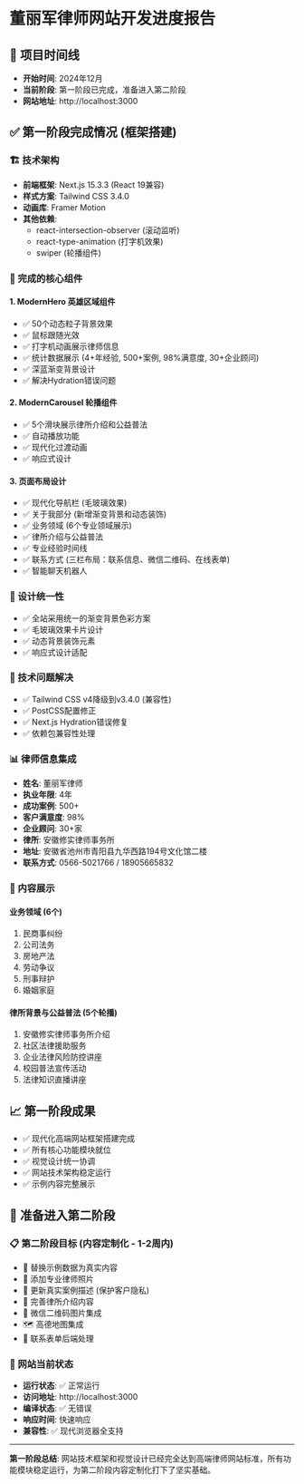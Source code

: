 # 董丽军律师网站开发进度报告

## 📅 项目时间线
- **开始时间**: 2024年12月
- **当前阶段**: 第一阶段已完成，准备进入第二阶段
- **网站地址**: http://localhost:3000

## ✅ 第一阶段完成情况 (框架搭建)

### 🏗️ 技术架构
- **前端框架**: Next.js 15.3.3 (React 19兼容)
- **样式方案**: Tailwind CSS 3.4.0
- **动画库**: Framer Motion
- **其他依赖**: 
  - react-intersection-observer (滚动监听)
  - react-type-animation (打字机效果)
  - swiper (轮播组件)

### 🎨 完成的核心组件

#### 1. ModernHero 英雄区域组件
- ✅ 50个动态粒子背景效果
- ✅ 鼠标跟随光效
- ✅ 打字机动画展示律师信息
- ✅ 统计数据展示 (4+年经验, 500+案例, 98%满意度, 30+企业顾问)
- ✅ 深蓝渐变背景设计
- ✅ 解决Hydration错误问题

#### 2. ModernCarousel 轮播组件
- ✅ 5个滑块展示律所介绍和公益普法
- ✅ 自动播放功能
- ✅ 现代化过渡动画
- ✅ 响应式设计

#### 3. 页面布局设计
- ✅ 现代化导航栏 (毛玻璃效果)
- ✅ 关于我部分 (新增渐变背景和动态装饰)
- ✅ 业务领域 (6个专业领域展示)
- ✅ 律所介绍与公益普法
- ✅ 专业经验时间线
- ✅ 联系方式 (三栏布局：联系信息、微信二维码、在线表单)
- ✅ 智能聊天机器人

### 🎯 设计统一性
- ✅ 全站采用统一的渐变背景色彩方案
- ✅ 毛玻璃效果卡片设计
- ✅ 动态背景装饰元素
- ✅ 响应式设计适配

### 🔧 技术问题解决
- ✅ Tailwind CSS v4降级到v3.4.0 (兼容性)
- ✅ PostCSS配置修正
- ✅ Next.js Hydration错误修复
- ✅ 依赖包兼容性处理

### 📊 律师信息集成
- **姓名**: 董丽军律师
- **执业年限**: 4年
- **成功案例**: 500+
- **客户满意度**: 98%
- **企业顾问**: 30+家
- **律所**: 安徽修实律师事务所
- **地址**: 安徽省池州市青阳县九华西路194号文化馆二楼
- **联系方式**: 0566-5021766 / 18905665832

### 🌟 内容展示
#### 业务领域 (6个)
1. 民商事纠纷
2. 公司法务  
3. 房地产法
4. 劳动争议
5. 刑事辩护
6. 婚姻家庭

#### 律所背景与公益普法 (5个轮播)
1. 安徽修实律师事务所介绍
2. 社区法律援助服务
3. 企业法律风险防控讲座
4. 校园普法宣传活动
5. 法律知识直播讲座

## 📈 第一阶段成果
- ✅ 现代化高端网站框架搭建完成
- ✅ 所有核心功能模块就位
- ✅ 视觉设计统一协调
- ✅ 网站技术架构稳定运行
- ✅ 示例内容完整展示

## 🎯 准备进入第二阶段

### 📋 第二阶段目标 (内容定制化 - 1-2周内)
- 🔄 替换示例数据为真实内容
- 📸 添加专业律师照片
- 📜 更新真实案例描述 (保护客户隐私)
- 🏢 完善律所介绍内容
- 📱 微信二维码图片集成
- 🗺️ 高德地图集成
- 📧 联系表单后端处理

### 🚀 网站当前状态
- **运行状态**: ✅ 正常运行
- **访问地址**: http://localhost:3000
- **编译状态**: ✅ 无错误
- **响应时间**: 快速响应
- **兼容性**: ✅ 现代浏览器全支持

---

**第一阶段总结**: 网站技术框架和视觉设计已经完全达到高端律师网站标准，所有功能模块稳定运行，为第二阶段内容定制化打下了坚实基础。 